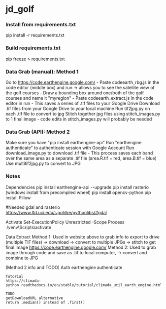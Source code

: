 # jd_golf


### Install from requirements.txt
pip install -r requirements.txt

### Build requirements.txt
pip freeze > requirements.txt


### Data Grab (manual): Method 1
Go to https://code.earthengine.google.com/
    - Paste codeearth_rbg.js in the code editor (middle box) and run  -> allows you to see the satellite view of the golf courses
    - Draw a bounding box around one/both of the golf courses and name it "myregion"
    - Paste codeearth_extract.js in the code editor in run
    - This saves a series of .tif files to your Google Drive
Download .tif files from your Google Drive to your local machine
Run tif2jpg.py on each .tif file to convert to jpg
Stitch together jpg files using stitch_images.py to 1 final image
    - code edits in stitch_images.py will probably be needed

### Data Grab (API): Method 2
Make sure you have "pip install earthengine-api"
Run "earthengine authenticate" to authenticate session with Google Account
Run download_image.py to download .tif file
    - This process saves each band over the same area as a separate .tif file (area.R.tif = red, area.B.tif = blue)
Use multitif2jpg.py to convert to JPG


### Notes
Dependencies
pip install earthengine-api --upgrade
pip install rasterio    (windows install from precompiled wheel)
pip install opencv-python
pip install Pillow

#Needed gdal and rasterio
https://www.lfd.uci.edu/~gohlke/pythonlibs/#gdal


Activate
Set-ExecutionPolicy Unrestricted -Scope Process
.\venv\Scripts\activate


Data Extract
Method 1: Used in website above to grab info to export to drive (multiple TIF files) -> download -> convert to multiple JPGs -> stitch to get final image
    https://code.earthengine.google.com/ 
Method 2: Used to grab image through code and save as .tif to local computer, -> convert and combine to JPG


(Method 2 info and TODO)
    Auth
    earthengine authenticate

    Tutorial
    https://climada-python.readthedocs.io/en/stable/tutorial/climada_util_earth_engine.html

    TODO
    getDownloadURL alternative
    return .median() instead of .first()
